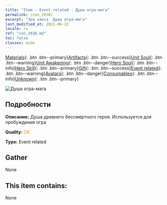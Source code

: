 ```yaml
---
title: "Item - Event related - Душа огра-мага"
permalink: /con_2038/
excerpt: "Эра хаоса  Душа огра-мага"
last_modified_at: 2021-06-22
locale: ru
ref: "con_2038.md"
toc: false
classes: wide
---
```

 [Materials](/ItemsRU/){: .btn .btn--primary}[Artifacts](/ItemsRU/Artifacts/){: .btn .btn--success}[Unit Soul](/ItemsRU/UnitSoul/){: .btn .btn--warning}[Unit Awakening](/ItemsRU/UnitAwakening/){: .btn .btn--danger}[Hero Soul](/ItemsRU/HeroSoul/){: .btn .btn--info}[Hero Skill](/ItemsRU/HeroSkill/){: .btn .btn--primary}[Gift](/ItemsRU/Gift/){: .btn .btn--success}[Event related](/ItemsRU/Events/){: .btn .btn--warning}[Avatars](/ItemsRU/Avatars/){: .btn .btn--danger}[Consumables](/ItemsRU/Consumables/){: .btn .btn--info}[Unknown](/ItemsRU/Unknown/){: .btn .btn--primary}

 ![Душа огра-мага](/images/t/juexing_404.png)

## Подробности
 **Описание:** Душа древнего бессмертного героя. Используется для пробуждения огра

 **Quality:** <span style="color: #FF8C00">OK</span>

 **Type:** Event related

## Gather

  None

## This item contains:

  None

